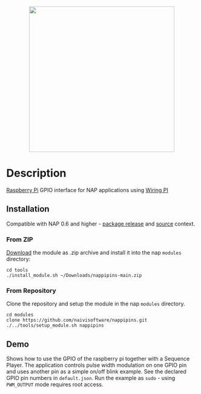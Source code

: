 <br>
<p align="center">
  <img width=384 src="https://download.nap-labs.tech/identity/svg/logos/nap_logo_blue.svg">
</p>
	
# Description

[Raspberry Pi](https://www.raspberrypi.com/) GPIO interface for NAP applications using [Wiring PI](https://github.com/WiringPi/WiringPi)

## Installation
Compatible with NAP 0.6 and higher - [package release](https://github.com/napframework/nap/releases) and [source](https://github.com/napframework/nap) context. 

### From ZIP

[Download](https://github.com/naivisoftware/nappipins/archive/refs/heads/main.zip) the module as .zip archive and install it into the nap `modules` directory:
```
cd tools
./install_module.sh ~/Downloads/nappipins-main.zip
```

### From Repository

Clone the repository and setup the module in the nap `modules` directory.

```
cd modules
clone https://github.com/naivisoftware/nappipins.git
./../tools/setup_module.sh nappipins
```

## Demo

Shows how to use the GPIO of the raspberry pi together with a Sequence Player. 
The application controls pulse width modulation on one GPIO pin and uses another pin as a simple on/off blink example. 
See the declared GPIO pin numbers in `default.json`. Run the example as `sudo` - using `PWM_OUTPUT` mode requires root access.

